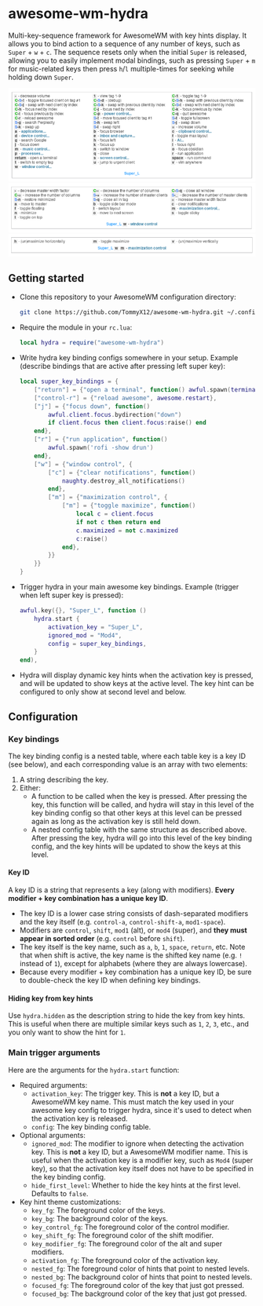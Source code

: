 # awesome-wm-hydra
Multi-key-sequence framework for AwesomeWM with key hints display. It allows you to bind action to a sequence of any number of keys, such as `Super` + `w` + `c`. The sequence resets only when the initial `Super` is released, allowing you to easily implement modal bindings, such as pressing `Super` + `m` for music-related keys then press `h`/`l` multiple-times for seeking while holding down `Super`.

![Screenshot 1](screenshots/1.png)
![Screenshot 2](screenshots/2.png)
![Screenshot 3](screenshots/3.png)

## Getting started

- Clone this repository to your AwesomeWM configuration directory:
    ```sh
    git clone https://github.com/TommyX12/awesome-wm-hydra.git ~/.config/awesome/awesome-wm-hydra
    ```
- Require the module in your `rc.lua`:
    ```lua
    local hydra = require("awesome-wm-hydra")
    ```
- Write hydra key binding configs somewhere in your setup. Example (describe bindings that are active after pressing left super key):
    ```lua
    local super_key_bindings = {
        ["return"] = {"open a terminal", function() awful.spawn(terminal) end},
        ["control-r"] = {"reload awesome", awesome.restart},
        ["j"] = {"focus down", function()
            awful.client.focus.bydirection("down")
            if client.focus then client.focus:raise() end
        end},
        ["r"] = {"run application", function()
            awful.spawn('rofi -show drun')
        end},
        ["w"] = {"window control", {
            ["c"] = {"clear notifications", function()
                naughty.destroy_all_notifications()
            end},
            ["m"] = {"maximization control", {
                ["m"] = {"toggle maximize", function()
                    local c = client.focus
                    if not c then return end
                    c.maximized = not c.maximized
                    c:raise()
                end},
            }}
        }}
    }
    ```
- Trigger hydra in your main awesome key bindings. Example (trigger when left super key is pressed):
    ```lua
    awful.key({}, "Super_L", function ()
        hydra.start {
            activation_key = "Super_L",
            ignored_mod = "Mod4",
            config = super_key_bindings,
        }
    end),
    ```
- Hydra will display dynamic key hints when the activation key is pressed, and will be updated to show keys at the active level. The key hint can be configured to only show at second level and below.

## Configuration

### Key bindings
The key binding config is a nested table, where each table key is a key ID (see below), and each corresponding value is an array with two elements:
1. A string describing the key.
2. Either:
    - A function to be called when the key is pressed. After pressing the key, this function will be called, and hydra will stay in this level of the key binding config so that other keys at this level can be pressed again as long as the activation key is still held down.
    - A nested config table with the same structure as described above. After pressing the key, hydra will go into this level of the key binding config, and the key hints will be updated to show the keys at this level.

#### Key ID
A key ID is a string that represents a key (along with modifiers). **Every modifier + key combination has a unique key ID**.
- The key ID is a lower case string consists of dash-separated modifiers and the key itself (e.g. `control-a`, `control-shift-a`, `mod1-space`).
- Modifiers are `control`, `shift`, `mod1` (alt), or `mod4` (super), and **they must appear in sorted order** (e.g. `control` before `shift`).
- The key itself is the key name, such as `a`, `b`, `1`, `space`, `return`, etc. Note that when shift is active, the key name is the shifted key name (e.g. `!` instead of `1`), except for alphabets (where they are always lowercase).
- Because every modifier + key combination has a unique key ID, be sure to double-check the key ID when defining key bindings.

#### Hiding key from key hints
Use `hydra.hidden` as the description string to hide the key from key hints. This is useful when there are multiple similar keys such as `1`, `2`, `3`, etc., and you only want to show the hint for `1`.

### Main trigger arguments
Here are the arguments for the `hydra.start` function:
- Required arguments:
    - `activation_key`: The trigger key. This is **not** a key ID, but a AwesomeWM key name. This must match the key used in your awesome key config to trigger hydra, since it's used to detect when the activation key is released.
    - `config`: The key binding config table.
- Optional arguments:
    - `ignored_mod`: The modifier to ignore when detecting the activation key. This is **not** a key ID, but a AwesomeWM modifier name. This is useful when the activation key is a modifier key, such as `Mod4` (super key), so that the activation key itself does not have to be specified in the key binding config.
    - `hide_first_level`: Whether to hide the key hints at the first level. Defaults to `false`.
- Key hint theme customizations:
    - `key_fg`: The foreground color of the keys.
    - `key_bg`: The background color of the keys.
    - `key_control_fg`: The foreground color of the control modifier.
    - `key_shift_fg`: The foreground color of the shift modifier.
    - `key_modifier_fg`: The foreground color of the alt and super modifiers.
    - `activation_fg`: The foreground color of the activation key.
    - `nested_fg`: The foreground color of hints that point to nested levels.
    - `nested_bg`: The background color of hints that point to nested levels.
    - `focused_fg`: The foreground color of the key that just got pressed.
    - `focused_bg`: The background color of the key that just got pressed.
